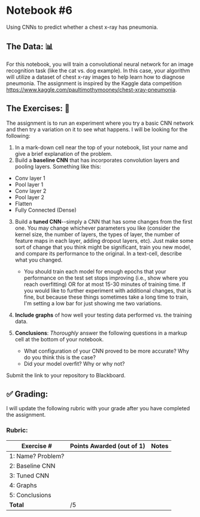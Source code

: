 # Notebook \#6
Using CNNs to predict whether a chest x-ray has pneumonia. 

## The Data: 📊

For this notebook, you will train a convolutional neural network for an image recognition task (like the cat vs. dog example). In this case, your algorithm will utilize a dataset of chest x-ray images to help learn how to diagnose pneumonia. The assignment is inspired by the Kaggle data competition  https://www.kaggle.com/paultimothymooney/chest-xray-pneumonia.

## The Exercises: 💪
The assignment is to run an experiment where you try a basic CNN network and then try a variation on it to see what happens. I will be looking for the following:

1. In a mark-down cell near the top of your notebook, list your name and give a brief explanation of the problem.  
2. Build a **baseline CNN** that has incorporates convolution layers and pooling layers. Something like this:
  - Conv layer 1
  - Pool layer 1
  - Conv layer 2
  - Pool layer 2
  - Flatten
  - Fully Connected (Dense)

3. Build a **tuned CNN**--simply a CNN that has some changes from the first one. You may change whichever parameters you like (consider the kernel size, the number of layers, the types of layer, the number of feature maps in each layer, adding dropout layers, etc). Just make some sort of change that you think might be significant, train you new model, and compare its performance to the original. In a text-cell, describe what you changed.   
    - You should train each model for enough epochs that your performance on the test set stops improving (i.e., show where you reach overfitting)  OR for at most 15-30 minutes of training time. If you would like to further experiment with additional changes, that is fine, but because these things sometimes take a long time to train, I'm setting a low bar for just showing me two variations.

4. **Include graphs** of how well your testing data performed vs. the training data.

5. **Conclusions**: *Thoroughly* answer the following questions in a markup cell at the bottom of your notebook.
    - What configuration of your CNN proved to be more accurate? Why do you think this is the case?
    - Did your model overfit? Why or why not?
  
Submit the link to your repository to Blackboard.

## :white_check_mark: Grading: 
I will update the following rubric with your grade after you have completed the assignment.
### Rubric:
| Exercise #  | Points Awarded (out of 1)  | Notes |
| --------- | ------------------- | --------- |
| 1: Name? Problem? |        |     |
| 2: Baseline CNN   |        |    | 
| 3: Tuned CNN      |        |    |
| 4: Graphs         |        |    | 
| 5: Conclusions    |        |    |
| <b>Total          |     /5 |    |
